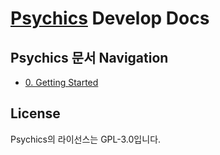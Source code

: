 # [Psychics](https://github.com/monun/psychics/) Develop Docs

## Psychics 문서 Navigation

- [0. Getting Started](./Psychics-0)

## License
Psychics의 라이선스는 GPL-3.0입니다.